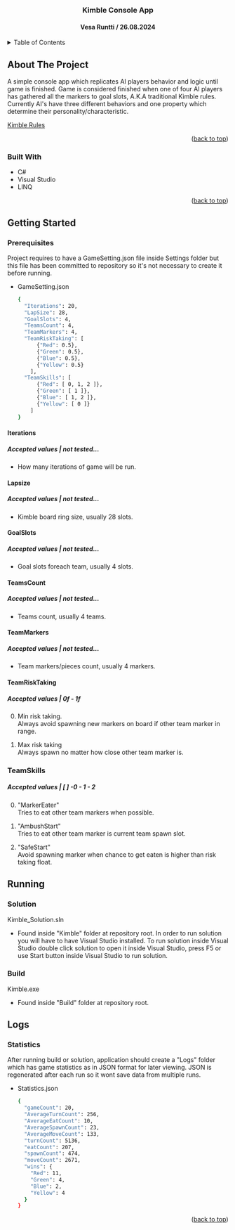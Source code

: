 <a id="readme-top"></a>

<br />
<div align="center">
  <h3 align="center">Kimble Console App</h3>
  <h4 align="center">Vesa Runtti / 26.08.2024</h4>
</div>



<!-- TABLE OF CONTENTS -->
<details>
  <summary>Table of Contents</summary>
  <ol>
    <li>
      <a href="#about-the-project">About The Project</a>
      <ul>
        <li><a href="#built-with">Built With</a></li>
      </ul>
    </li>
    <li>
      <a href="#getting-started">Getting Started</a>
      <ul>
        <li><a href="#prerequisites">Prerequisites</a></li>
      </ul>
    </li>
    <li><a href="#running">Running</a></li>
  </ol>
</details>



<!-- ABOUT THE PROJECT -->
## About The Project

A simple console app which replicates AI players behavior and logic until game is finished. Game is considered finished when one of four AI players has gathered all the markers to goal slots, A.K.A traditional Kimble rules. Currently AI's have three different behaviors and one property which determine their personality/characteristic.

<p align="left"><a href="https://www.tactic.net/site/rules/UK/01533.pdf">Kimble Rules</a></p>

<p align="right">(<a href="#readme-top">back to top</a>)</p>


### Built With

* C#
* Visual Studio
* LINQ

<p align="right">(<a href="#readme-top">back to top</a>)</p>



<!-- GETTING STARTED -->
## Getting Started

### Prerequisites

Project requires to have a GameSetting.json file inside Settings folder but this file has been committed to repository so it's not necessary to create it before running.
* GameSetting.json
  ```sh
  {
    "Iterations": 20,
    "LapSize": 28,
    "GoalSlots": 4,
    "TeamsCount": 4,
    "TeamMarkers": 4,
    "TeamRiskTaking": [
        {"Red": 0.5},
        {"Green": 0.5},
        {"Blue": 0.5},
        {"Yellow": 0.5}
      ],
    "TeamSkills": [
        {"Red": [ 0, 1, 2 ]},
        {"Green": [ 1 ]},
        {"Blue": [ 1, 2 ]},
        {"Yellow": [ 0 ]}
      ]
  }
  ```

#### Iterations
##### Accepted values | not tested...
- How many iterations of game will be run.
#### Lapsize
##### Accepted values | not tested...
- Kimble board ring size, usually 28 slots.
#### GoalSlots
##### Accepted values | not tested...
- Goal slots foreach team, usually 4 slots.
#### TeamsCount
##### Accepted values | not tested...
- Teams count, usually 4 teams.
#### TeamMarkers
##### Accepted values | not tested...
- Team markers/pieces count, usually 4 markers.

#### TeamRiskTaking
##### Accepted values | 0f - 1f
0. Min risk taking.<br/>
Always avoid spawning new markers on board if other team marker in range.

1. Max risk taking<br/>
Always spawn no matter how close other team marker is.

### TeamSkills
##### Accepted values | [ ] -0 - 1 - 2
0. "MarkerEater"<br/>
Tries to eat other team markers when possible.

1. "AmbushStart"<br/>
Tries to eat other team marker is current team spawn slot.

2. "SafeStart"<br/>
Avoid spawning marker when chance to get eaten is higher than risk taking float.


## Running

### Solution

Kimble_Solution.sln

- Found inside "Kimble" folder at repository root. In order to run solution you will have to have Visual Studio installed. To run solution inside Visual Studio double click solution to open it inside Visual Studio, press F5 or use Start button inside Visual Studio to run solution.

### Build
Kimble.exe 

- Found inside "Build" folder at repository root.


## Logs

### Statistics

After running build or solution, application should create a "Logs" folder which has game statistics as in JSON format for later viewing. JSON is regenerated after each run so it wont save data from multiple runs.

* Statistics.json
  ```sh
  {
    "gameCount": 20,
    "AverageTurnCount": 256,
    "AverageEatCount": 10,
    "AverageSpawnCount": 23,
    "AverageMoveCount": 133,
    "turnCount": 5136,
    "eatCount": 207,
    "spawnCount": 474,
    "moveCount": 2671,
    "wins": {
      "Red": 11,
      "Green": 4,
      "Blue": 2,
      "Yellow": 4
    }
  }
  ```


<p align="right">(<a href="#readme-top">back to top</a>)</p>
